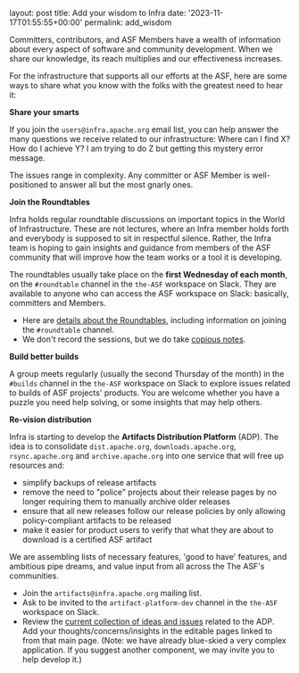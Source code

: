 layout: post 
title: Add your wisdom to Infra 
date: '2023-11-17T01:55:55+00:00' 
permalink: add_wisdom

Committers, contributors, and ASF Members have a wealth of information about every aspect of software and community development. When we share our knowledge, its reach multiplies and our effectiveness increases.

For the infrastructure that supports all our efforts at the ASF, here are some ways to share what you know with the folks with the greatest need to hear it:

**Share your smarts**

If you join the `users@infra.apache.org` email list, you can help answer the many questions we receive related to our infrastructure: Where can I find X? How do I achieve Y? I am trying to do Z but getting this mystery error message.

The issues range in complexity. Any committer or ASF Member is well-positioned to answer all but the most gnarly ones.


**Join the Roundtables**

Infra holds regular roundtable discussions on important topics in the World of Infrastructure. These are not lectures, where an Infra member holds forth and everybody is supposed to sit in respectful silence. Rather, the Infra team is hoping to gain insights and guidance from members of the ASF community that will improve how the team works or a tool it is developing.

The roundtables usually take place on the **first Wednesday of each month**, on the `#roundtable` channel in the `the-ASF` workspace on Slack. They are available to anyone who can access the ASF workspace on Slack: basically, committers and Members.
  - Here are <a href="https://infra.apache.org/roundtable.html" target="_blank">details about the Roundtables</a>, including information on joining the `#roundtable` channel.
  - We don't record the sessions, but we do take <a href="https://cwiki.apache.org/confluence/display/INFRA/Infra+Roundtable" target="_blank">copious notes</a>.
 

**Build better builds**

A group meets regularly (usually the second Thursday of the month) in the `#builds` channel in the `the-ASF` workspace on Slack to explore issues related to builds of ASF projects' products. You are welcome whether you have a puzzle you need help solving, or some insights that may help others.


**Re-vision distribution**

Infra is starting to develop the **Artifacts Distribution Platform** (ADP). The idea is to consolidate `dist.apache.org`, `downloads.apache.org`, `rsync.apache.org` and `archive.apache.org` into one service that will free up resources and:

  - simplify backups of release artifacts
  - remove the need to "police" projects about their release pages by no longer requiring them to manually archive older releases
  - ensure that all new releases follow our release policies by only allowing policy-compliant artifacts to be released
  - make it easier for product users to verify that what they are about to download is a certified ASF artifact

We are assembling lists of necessary features, 'good to have' features, and ambitious pipe dreams, and value input from all across the The ASF's communities.

  - Join the `artifacts@infra.apache.org` mailing list.
  - Ask to be invited to the `artifact-platform-dev` channel in the `the-ASF` workspace on Slack.
  - Review the <a href="https://cwiki.apache.org/confluence/display/INFRA/Artifacts+Distribution+Platform" target="_blank">current collection of ideas and issues</a> related to the ADP. Add your thoughts/concerns/insights in the editable pages linked to from that main page. (Note: we have already blue-skied a very complex application. If you suggest another component, we may invite you to help develop it.)
